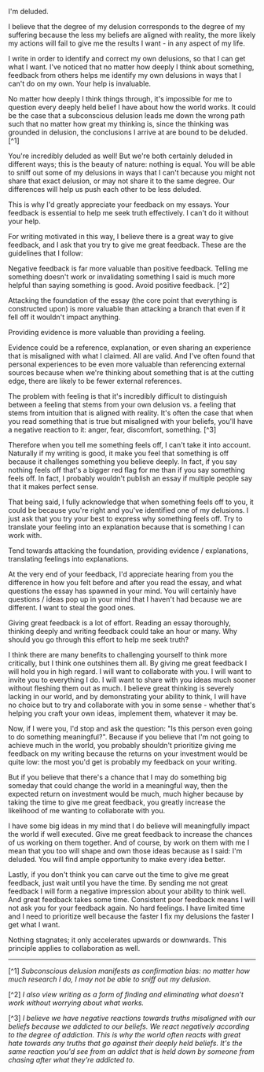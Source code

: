 I'm deluded.

I believe that the degree of my delusion corresponds to the degree of my suffering because the less my beliefs are aligned with reality, the more likely my actions will fail to give me the results I want - in any aspect of my life.

I write in order to identify and correct my own delusions, so that I can get what I want. I've noticed that no matter how deeply I think about something, feedback from others helps me identify my own delusions in ways that I can't do on my own. Your help is invaluable.

No matter how deeply I think things through, it's impossible for me to question every deeply held belief I have about how the world works. It could be the case that a subconscious delusion leads me down the wrong path such that no matter how great my thinking is, since the thinking was grounded in delusion, the conclusions I arrive at are bound to be deluded.[^1]

You're incredibly deluded as well! But we're both certainly deluded in different ways; this is the beauty of nature: nothing is equal. You will be able to sniff out some of my delusions in ways that I can't because you might not share that exact delusion, or may not share it to the same degree. Our differences will help us push each other to be less deluded.

This is why I'd greatly appreciate your feedback on my essays. Your feedback is essential to help me seek truth effectively. I can't do it without your help.

For writing motivated in this way, I believe there is a great way to give feedback, and I ask that you try to give me great feedback. These are the guidelines that I follow:

Negative feedback is far more valuable than positive feedback. Telling me something doesn't work or invalidating something I said is much more helpful than saying something is good. Avoid positive feedback. [^2]

Attacking the foundation of the essay (the core point that everything is constructed upon) is more valuable than attacking a branch that even if it fell off it wouldn't impact anything.

Providing evidence is more valuable than providing a feeling. 

Evidence could be a reference, explanation, or even sharing an experience that is misaligned with what I claimed. All are valid. And I've often found that personal experiences to be even more valuable than referencing external sources because when we're thinking about something that is at the cutting edge, there are likely to be fewer external references.

The problem with feeling is that it's incredibly difficult to distinguish between a feeling that stems from your own delusion vs. a feeling that stems from intuition that is aligned with reality. It's often the case that when you read something that is true but misaligned with your beliefs, you'll have a negative reaction to it: anger, fear, discomfort, something. [^3] 

Therefore when you tell me something feels off, I can't take it into account. Naturally if my writing is good, it make you feel that something is off because it challenges something you believe deeply. In fact, if you say nothing feels off that's a bigger red flag for me than if you say something feels off. In fact, I probably wouldn't publish an essay if multiple people say that it makes perfect sense.

That being said, I fully acknowledge that when something feels off to you, it could be because you're right and you've identified one of my delusions. I just ask that you try your best to express why something feels off. Try to translate your feeling into an explanation because that is something I can work with.

Tend towards attacking the foundation, providing evidence / explanations, translating feelings into explanations.

At the very end of your feedback, I'd appreciate hearing from you the difference in how you felt before and after you read the essay, and what questions the essay has spawned in your mind. You will certainly have questions / ideas pop up in your mind that I haven't had because we are different. I want to steal the good ones.

Giving great feedback is a lot of effort. Reading an essay thoroughly, thinking deeply and writing feedback could take an hour or many. Why should you go through this effort to help me seek truth?

I think there are many benefits to challenging yourself to think more critically, but I think one outshines them all. By giving me great feedback I will hold you in high regard. I will want to collaborate with you. I will want to invite you to everything I do. I will want to share with you ideas much sooner without fleshing them out as much. I believe great thinking is severely lacking in our world, and by demonstrating your ability to think, I will have no choice but to try and collaborate with you in some sense - whether that's helping you craft your own ideas, implement them, whatever it may be.

Now, if I were you, I'd stop and ask the question: "Is this person even going to do something meaningful?". Because if you believe that I'm not going to achieve much in the world, you probably shouldn't prioritize giving me feedback on my writing because the returns on your investment would be quite low: the most you'd get is probably my feedback on your writing.

But if you believe that there's a chance that I may do something big someday that could change the world in a meaningful way, then the expected return on investment would be much, much higher because by taking the time to give me great feedback, you greatly increase the likelihood of me wanting to collaborate with you.

I have some big ideas in my mind that I do believe will meaningfully impact the world if well executed. Give me great feedback to increase the chances of us working on them together. And of course, by work on them with me I mean that you too will shape and own those ideas because as I said: I'm deluded. You will find ample opportunity to make every idea better.

Lastly, if you don't think you can carve out the time to give me great feedback, just wait until you have the time. By sending me not great feedback I will form a negative impression about your ability to think well. And great feedback takes some time. Consistent poor feedback means I will not ask you for your feedback again. No hard feelings. I have limited time and I need to prioritize well because the faster I fix my delusions the faster I get what I want. 

Nothing stagnates; it only accelerates upwards or downwards. This principle applies to collaboration as well.

---

[^1] *Subconscious delusion manifests as confirmation bias: no matter how much research I do, I may not be able to sniff out my delusion.*

[^2] *I also view writing as a form of finding and eliminating what doesn't work without worrying about what works.*

[^3] *I believe we have negative reactions towards truths misaligned with our beliefs because we addicted to our beliefs. We react negatively according to the degree of addiction. This is why the world often reacts with great hate towards any truths that go against their deeply held beliefs. It's the same reaction you'd see from an addict that is held down by someone from chasing after what they're addicted to.*












